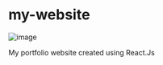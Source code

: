 # my-website

![image](https://github.com/builtbysuraj/my-website/assets/77146598/17dc059f-c35d-40b0-9c44-1758da4893de)

My portfolio website created using React.Js
